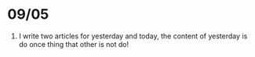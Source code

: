 # 09/05

1. I write two articles for yesterday and today, the content of yesterday is do once thing that other is not do!